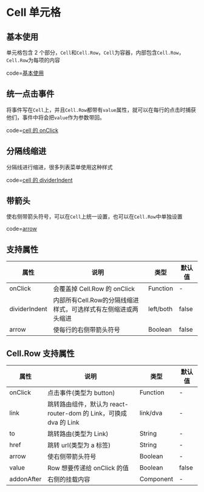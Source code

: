 # Cell 单元格

## 基本使用

单元格包含 2 个部分，`Cell`和`Cell.Row`，`Cell`为容器，内部包含`Cell.Row`，`Cell.Row`为每项的内容

code=[基本使用](cell)

## 统一点击事件

将事件写在`Cell`上，并且`Cell.Row`都带有`value`属性，就可以在每行的点击时捕获他们，事件中将会把`value`作为参数带回。

code=[cell 的 onClick](cell_click)

## 分隔线缩进

分隔线进行缩进，很多列表菜单使用这种样式

code=[cell 的 dividerIndent](cell_divider_indent)

## 带箭头

使右侧带箭头符号，可以在`Cell`上统一设置，也可以在`Cell.Row`中单独设置

code=[arrow](cell_arrow)

## 支持属性

| 属性          | 说明                                                 | 类型     | 默认值 |
| ------------- | ---------------------------------------------------- | -------- | ------ |
| onClick       | 会覆盖掉 Cell.Row 的 onClick                         | Function | -      |
| dividerIndent    | 内部所有Cell.Row的分隔线缩进样式，可选样式有左侧缩进或两头缩进 | left/both  | false  |
| arrow         | 使每行的右侧带箭头符号                               | Boolean  | false  |

## Cell.Row 支持属性

| 属性       | 说明                                                              | 类型      | 默认值 |
| ---------- | ----------------------------------------------------------------- | --------- | ------ |
| onClick    | 点击事件(类型为 button)                                           | Function  | -      |
| link       | 跳转路由组件，默认为 react-router-dom 的 Link，可换成 dva 的 Link | link/dva  | -      |
| to         | 跳转路由(类型为 Link)                                             | String    | -      |
| href       | 跳转 url(类型为 a 标签)                                           | String    | -      |
| arrow      | 使右侧带箭头符号                                                  | Boolean   | -      |
| value      | Row 想要传递给 onClick 的值                                       | Boolean   | false  |
| addonAfter | 右侧的挂载内容                                                    | Component | -      |
